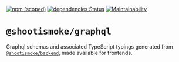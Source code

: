 [![npm (scoped)](https://img.shields.io/npm/v/@shootismoke/graphql.svg)](https://www.npmjs.com/package/@shootismoke/graphql)
[![dependencies Status](https://david-dm.org/shootismoke/common/status.svg?path=packages/graphql)](https://david-dm.org/shootismoke/common?path=packages/graphql)
[![Maintainability](https://api.codeclimate.com/v1/badges/2d517984b9b528fcd3cd/maintainability)](https://codeclimate.com/github/shootismoke/common/maintainability)

# `@shootismoke/graphql`

Graphql schemas and associated TypeScript typings generated from [`@shootismoke/backend`](https://github.com/shootismoke/backend), made available for frontends.
